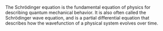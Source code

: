 The Schrödinger equation is the fundamental equation of physics for describing quantum mechanical behavior. It is also often called the Schrödinger wave equation, and is a partial differential equation that describes how the wavefunction of a physical system evolves over time. 
